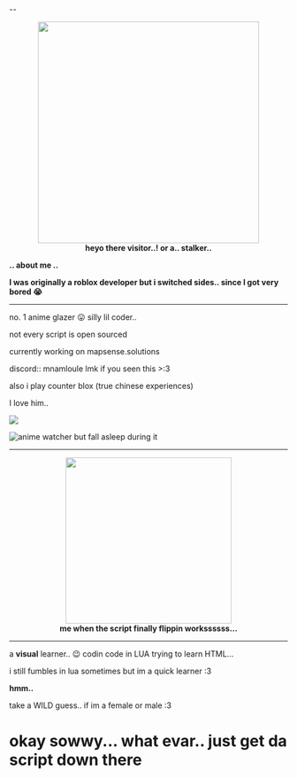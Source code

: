 --

<p align="center">
  <img src="https://media1.tenor.com/m/Ji_EAW5ZvdMAAAAd/hatsune-miku-hi.gif" width="400"/>
  <br>
  <b>heyo there visitor..! or a.. stalker..</b>
</p>

**..  about me  ..**

**I was originally a roblox developer but i switched sides.. since I got very bored 😭**

------

no. 1 anime glazer 😛
silly lil coder..

not every script is open sourced

currently working on mapsense.solutions

discord::  mnamloule
lmk if you seen this >:3

also i play counter blox (true chinese experiences)

I love him..

![](https://komarev.com/ghpvc/?username=nbamwyd)

![anime watcher but fall asleep during it](https://img.shields.io/badge/anime-glazer-ff69b4)

------

<p align="center">
  <img src="https://i.pinimg.com/736x/84/81/ff/8481ffb726a454888a12f2391c121f6d.jpg" width="300"/>
  <br>
  <b>me when the script finally flippin workssssss...</b>
</p>

------

a **visual** learner.. 😉
codin code in LUA
trying to learn HTML...

i still fumbles in lua sometimes but im a quick learner :3

**hmm..**

take a WILD guess.. if im a female or male :3


# okay sowwy... what evar.. just get da script down there
